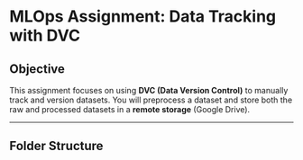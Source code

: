 # MLOps Assignment: Data Tracking with DVC

## **Objective**
This assignment focuses on using **DVC (Data Version Control)** to manually track and version datasets. You will preprocess a dataset and store both the raw and processed datasets in a **remote storage** (Google Drive).

---

## **Folder Structure**
